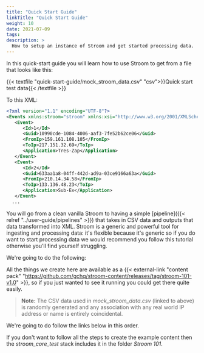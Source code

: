 ```yaml
---
title: "Quick Start Guide"
linkTitle: "Quick Start Guide"
weight: 10
date: 2021-07-09
tags: 
description: >
  How to setup an instance of Stroom and get started processing data.
---
```


In this quick-start guide you will learn how to use Stroom to get from a file that looks like this:

{{< textfile "quick-start-guide/mock_stroom_data.csv" "csv">}}Quick start test data{{< /textfile >}}

To this XML:

```xml
<?xml version="1.1" encoding="UTF-8"?>
<Events xmlns:stroom="stroom" xmlns:xsi="http://www.w3.org/2001/XMLSchema-instance">
   <Event>
      <Id>1</Id>
      <Guid>10990cde-1084-4006-aaf3-7fe52b62ce06</Guid>
      <FromIp>159.161.108.105</FromIp>
      <ToIp>217.151.32.69</ToIp>
      <Application>Tres-Zap</Application>
   </Event>
   <Event>
      <Id>2</Id>
      <Guid>633aa1a8-04ff-442d-ad9a-03ce9166a63a</Guid>
      <FromIp>210.14.34.58</FromIp>
      <ToIp>133.136.48.23</ToIp>
      <Application>Sub-Ex</Application>
   </Event>
  ...
```

You will go from a clean vanilla Stroom to having a simple [pipeline]({{< relref "../user-guide/pipelines" >}}) that takes in CSV data and outputs that data transformed into XML.
Stroom is a generic and powerful tool for ingesting and processing data: it's flexible because it's generic so if you do want to start processing data we would recommend you follow this tutorial otherwise you'll find yourself struggling.

We're going to do the following:

All the things we create here are available as a {{< external-link "content pack" "https://github.com/gchq/stroom-content/releases/tag/stroom-101-v1.0" >}}, so if you just wanted to see it running you could get there quite easily.

> **Note:** The CSV data used in _mock_stroom_data.csv_ (linked to above) is randomly generated and any association with any real world IP address or name is entirely coincidental.

We're going to do follow the links below in this order.

If you don't want to follow all the steps to create the example content then the _stroom_core_test_ stack includes it in the folder _Stroom 101_.
